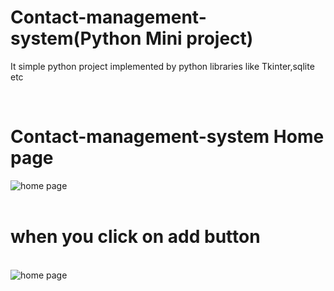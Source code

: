 <h1 align="cemter">Contact-management-system(Python Mini project)</h1>
<p>It simple python project implemented by python libraries like Tkinter,sqlite etc </p><br>

<h1 align="cemter">Contact-management-system Home page</h1>
<img href="./images/img1.png" alt="home page"><br></br>
<h1 align="cemter">when you click on add button</h1><br>
<img href="./images/img2.png" alt="home page">

